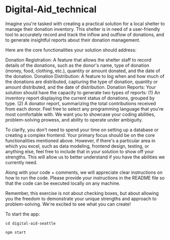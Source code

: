 # Digital-Aid_technical

Imagine you're tasked with creating a practical solution for a local shelter to manage their donation inventory. This shelter is in need of a user-friendly tool to accurately record and track the inflow and outflow of donations, and to generate insightful reports about their donation management.

Here are the core functionalities your solution should address:

Donation Registration: A feature that allows the shelter staff to record details of the donations, such as the donor's name, type of donation (money, food, clothing, etc.), quantity or amount donated, and the date of the donation.
Donation Distribution: A feature to log when and how much of the donations are distributed, capturing the type of donation, quantity or amount distributed, and the date of distribution.
Donation Reports: Your solution should have the capacity to generate two types of reports: (1) An inventory report displaying the current status of donations, grouped by type. (2) A donator report, summarizing the total contributions received from each donor.
Feel free to select any programming language that you're most comfortable with. We want you to showcase your coding abilities, problem-solving prowess, and ability to operate under ambiguity.

To clarify, you don't need to spend your time on setting up a database or creating a complex frontend. Your primary focus should be on the core functionalities mentioned above. However, if there's a particular area in which you excel, such as data modeling, frontend design, testing, or anything else, feel free to include that in your solution to show off your strengths. This will allow us to better understand if you have the abilities we currently need.

Along with your code + comments, we will appreciate clear instructions on how to run the code.
Please provide your instructions in the README file so that the code can be executed locally on any machine.

Remember, this exercise is not about checking boxes, but about allowing you the freedom to demonstrate your unique strengths and approach to problem-solving. We're excited to see what you can create!

To start the app:

```cd digital-aid-seattle```

```npm start```
